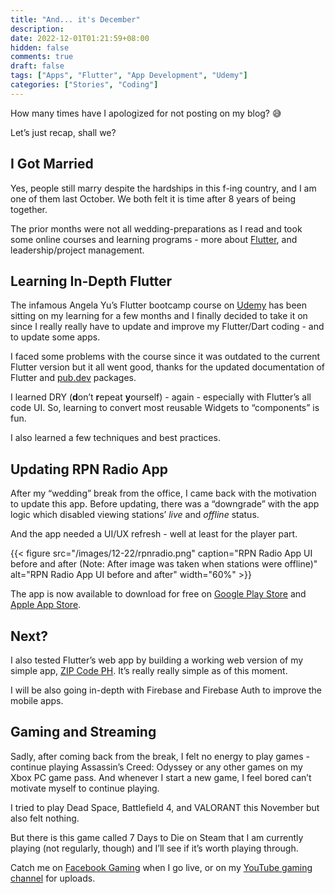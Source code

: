 ```yaml
---
title: "And... it's December"
description:
date: 2022-12-01T01:21:59+08:00
hidden: false
comments: true
draft: false
tags: ["Apps", "Flutter", "App Development", "Udemy"]
categories: ["Stories", "Coding"]
---
```


How many times have I apologized for not posting on my blog? 😅

Let’s just recap, shall we?

## I Got Married

Yes, people still marry despite the hardships in this f-ing country, and I am one of them last October. We both felt it is time after 8 years of being together.

The prior months were not all wedding-preparations as I read and took some online courses and learning programs - more about [Flutter](https://flutter.dev/), and leadership/project management.

## Learning In-Depth Flutter

The infamous Angela Yu’s Flutter bootcamp course on [Udemy](https://www.udemy.com/) has been sitting on my learning for a few months and I finally decided to take it on since I really really have to update and improve my Flutter/Dart coding - and to update some apps.

I faced some problems with the course since it was outdated to the current Flutter version but it all went good, thanks for the updated documentation of Flutter and [pub.dev](http://pub.dev) packages.

I learned DRY (**d**on’t **r**epeat **y**ourself) - again - especially with Flutter’s all code UI. So, learning to convert most reusable Widgets to “components” is fun.

I also learned a few techniques and best practices.

## Updating RPN Radio App

After my “wedding” break from the office, I came back with the motivation to update this app. Before updating, there was a “downgrade” with the app logic which disabled viewing stations’ _live_ and _offline_ status.

And the app needed a UI/UX refresh - well at least for the player part.

{{< figure src="/images/12-22/rpnradio.png" caption="RPN Radio App UI before and after (Note: After image was taken when stations were offline)" alt="RPN Radio App UI before and after" width="60%" >}}

The app is now available to download for free on [Google Play Store](https://play.google.com/store/apps/details?id=com.rpnradio.radiov1&hl=en&gl=US) and [Apple App Store](https://apps.apple.com/us/app/rpn-radio/id1571699396).

## Next?

I also tested Flutter’s web app by building a working web version of my simple app, [ZIP Code PH](https://reddavid.me/zipcodeph-app/). It’s really really simple as of this moment.

I will be also going in-depth with Firebase and Firebase Auth to improve the mobile apps.

## Gaming and Streaming

Sadly, after coming back from the break, I felt no energy to play games - continue playing Assassin’s Creed: Odyssey or any other games on my Xbox PC game pass. And whenever I start a new game, I feel bored can’t motivate myself to continue playing.

I tried to play Dead Space, Battlefield 4, and VALORANT this November but also felt nothing.

But there is this game called 7 Days to Die on Steam that I am currently playing (not regularly, though) and I’ll see if it’s worth playing through.

Catch me on [Facebook Gaming](https://www.facebook.com/RedDavidGG) when I go live, or on my [YouTube gaming channel](https://www.youtube.com/@reddavidgg) for uploads.
